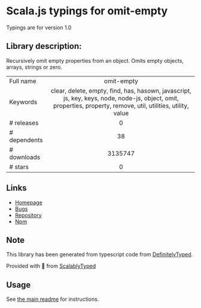 
# Scala.js typings for omit-empty

Typings are for version 1.0

## Library description:
Recursively omit empty properties from an object. Omits empty objects, arrays, strings or zero.

|                    |                 |
| ------------------ | :-------------: |
| Full name          | omit-empty |
| Keywords           | clear, delete, empty, find, has, hasown, javascript, js, key, keys, node, node-js, object, omit, properties, property, remove, util, utilities, utility, value |
| # releases         | 0 |
| # dependents       | 38 |
| # downloads        | 3135747 |
| # stars            | 0 |

## Links
- [Homepage](https://github.com/jonschlinkert/omit-empty)
- [Bugs](https://github.com/jonschlinkert/omit-empty/issues)
- [Repository](https://github.com/jonschlinkert/omit-empty)
- [Npm](https://www.npmjs.com/package/omit-empty)
    


## Note
This library has been generated from typescript code from [DefinitelyTyped](https://definitelytyped.org).

Provided with :purple_heart: from [ScalablyTyped](https://github.com/oyvindberg/ScalablyTyped)

## Usage
See [the main readme](../../readme.md) for instructions.


